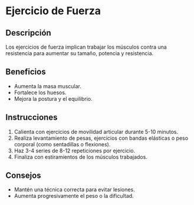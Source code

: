 # Ejercicio de Fuerza

## Descripción
Los ejercicios de fuerza implican trabajar los músculos contra una resistencia para aumentar su tamaño, potencia y resistencia.

## Beneficios
- Aumenta la masa muscular.
- Fortalece los huesos.
- Mejora la postura y el equilibrio.

## Instrucciones
1. Calienta con ejercicios de movilidad articular durante 5-10 minutos.
2. Realiza levantamiento de pesas, ejercicios con bandas elásticas o peso corporal (como sentadillas o flexiones).
3. Haz 3-4 series de 8-12 repeticiones por ejercicio.
4. Finaliza con estiramientos de los músculos trabajados.

## Consejos
- Mantén una técnica correcta para evitar lesiones.
- Aumenta progresivamente el peso o la dificultad.